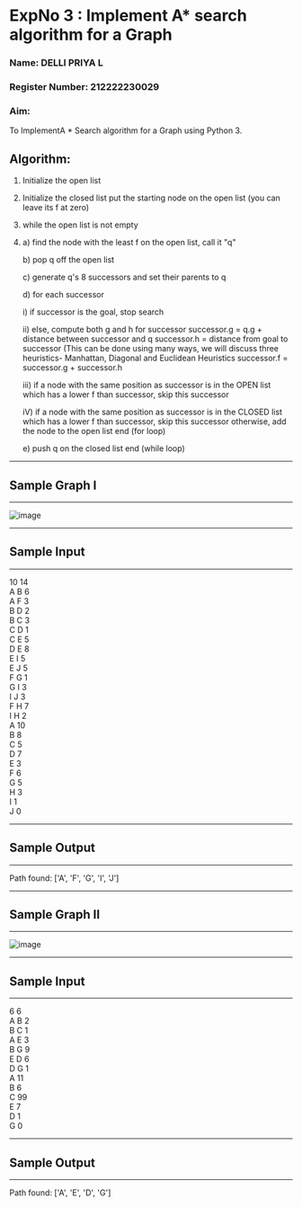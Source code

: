 <h1>ExpNo 3 : Implement A* search algorithm for a Graph</h1> 
<h3>Name: DELLI PRIYA L</h3>
<h3>Register Number: 212222230029</h3>
<H3>Aim:</H3>
<p>To ImplementA * Search algorithm for a Graph using Python 3.</p>

## Algorithm:
  1.   Initialize the open list

  2.  Initialize the closed list put the starting node on the open list (you can leave its f at zero)

  3.  while the open list is not empty

  4. a) find the node with the least f on the open list, call it "q"

     b) pop q off the open list

     c) generate q's 8 successors and set their parents to q
 
     d) for each successor

       i) if successor is the goal, stop search

       ii) else, compute both g and h for successor successor.g = q.g + distance between successor and q successor.h = distance from goal to successor (This can be done using many ways, we will discuss three heuristics- Manhattan, Diagonal and Euclidean Heuristics
       successor.f = successor.g + successor.h

       iii) if a node with the same position as successor is in the OPEN list which has a lower f than successor, skip this successor

       iV) if a node with the same position as successor is in the CLOSED list which has a lower f than successor, skip this successor otherwise, add the node to the open list end (for loop)

      e) push q on the closed list end (while loop)
<hr>
<h2>Sample Graph I</h2>
<hr>

![image](https://github.com/natsaravanan/19AI405FUNDAMENTALSOFARTIFICIALINTELLIGENCE/assets/87870499/b1377c3f-011a-4c0f-a843-516842ae056a)

<hr>
<h2>Sample Input</h2>
<hr>
10 14 <br>
A B 6 <br>
A F 3 <br>
B D 2 <br>
B C 3 <br>
C D 1 <br>
C E 5 <br>
D E 8 <br>
E I 5 <br>
E J 5 <br>
F G 1 <br>
G I 3 <br>
I J 3 <br>
F H 7 <br>
I H 2 <br>
A 10 <br>
B 8 <br>
C 5 <br>
D 7 <br>
E 3 <br>
F 6 <br>
G 5 <br>
H 3 <br>
I 1 <br>
J 0 <br>
<hr>
<h2>Sample Output</h2>
<hr>
Path found: ['A', 'F', 'G', 'I', 'J']


<hr>
<h2>Sample Graph II</h2>
<hr>

![image](https://github.com/natsaravanan/19AI405FUNDAMENTALSOFARTIFICIALINTELLIGENCE/assets/87870499/acbb09cb-ed39-48e5-a59b-2f8d61b978a3)


<hr>
<h2>Sample Input</h2>
<hr>
6 6 <br>
A B 2 <br>
B C 1 <br>
A E 3 <br>
B G 9 <br>
E D 6 <br>
D G 1 <br>
A 11 <br>
B 6 <br>
C 99 <br>
E 7 <br>
D 1 <br>
G 0 <br>
<hr>
<h2>Sample Output</h2>
<hr>
Path found: ['A', 'E', 'D', 'G']
